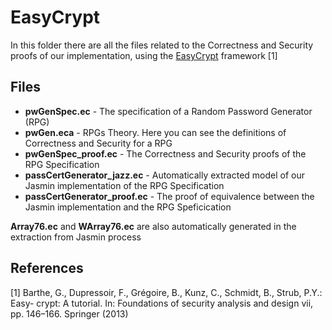 # EasyCrypt
In this folder there are all the files related to the Correctness and Security proofs of our implementation, using the [EasyCrypt](#https://www.easycrypt.info/trac) framework [1]

## Files
* **pwGenSpec.ec** - The specification of a Random Password Generator (RPG)
* **pwGen.eca** - RPGs Theory. Here you can see the definitions of Correctness and Security for a RPG
* **pwGenSpec_proof.ec** - The Correctness and Security proofs of the RPG Specification
* **passCertGenerator_jazz.ec** - Automatically extracted model of our Jasmin implementation of the RPG Specification
* **passCertGenerator_proof.ec** - The proof of equivalence between the Jasmin implementation and the RPG Speficication

**Array76.ec** and **WArray76.ec** are also automatically generated in the extraction from Jasmin process


## References
[1]
Barthe, G., Dupressoir, F., Grégoire, B., Kunz, C., Schmidt, B., Strub, P.Y.: Easy-
crypt: A tutorial. In: Foundations of security analysis and design vii, pp. 146–166.
Springer (2013)
